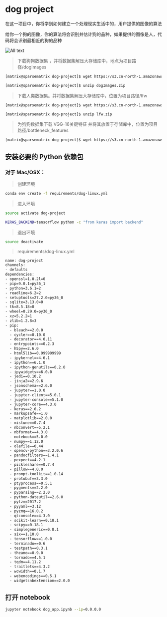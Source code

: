 # dog project

在这一项目中，你将学到如何建立一个处理现实生活中的，用户提供的图像的算法

给你一个狗的图像，你的算法将会识别并估计狗的品种，如果提供的图像是人，代码将会识别最相近的狗的品种

![All text](http://ww1.sinaimg.cn/large/dc05ba18gy1fo6rhwrky9j20e00goak6.jpg)

>下载狗狗数据集 ，并将数据集解压大存储库中，地点为项目路径/dogImages

```bash
[matrix@sparsematrix dog-project]$ wget https://s3.cn-north-1.amazonaws.com.cn/static-documents/nd101/v4-dataset/dogImages.zip
```

```bash
[matrix@sparsematrix dog-project]$ unzip dogImages.zip
```

>下载人类数据集。并将数据集解压大存储库中，位置为项目路径/lfw

```bash
[matrix@sparsematrix dog-project]$ wget https://s3.cn-north-1.amazonaws.com.cn/static-documents/nd101/v4-dataset/lfw.zip
```

```bash
[matrix@sparsematrix dog-project]$ unzip lfw.zip
```

>为狗狗数据集下载 VGG-16关键特征 并将其放置于存储库中，位置为项目路径/bottleneck_features

```bash
[matrix@sparsematrix dog-project]$ wget https://s3.cn-north-1.amazonaws.com.cn/static-documents/nd101/v4-dataset/DogVGG16Data.npz
```

## 安装必要的 Python 依赖包

### 对于 Mac/OSX：

>创建环境

```bash
conda env create -f requirements/dog-linux.yml
```

>进入环境

```bash
source activate dog-project
```

```bash
KERAS_BACKEND=tensorflow python -c "from keras import backend"
```

>退出环境

```bash
source deactivate
```

>requirements/dog-linux.yml

```bash
name: dog-project
channels:
- defaults
dependencies:
- openssl=1.0.2l=0
- pip=9.0.1=py36_1
- python=3.6.1=2
- readline=6.2=2
- setuptools=27.2.0=py36_0
- sqlite=3.13.0=0
- tk=8.5.18=0
- wheel=0.29.0=py36_0
- xz=5.2.2=1
- zlib=1.2.8=3
- pip:
  - bleach==2.0.0
  - cycler==0.10.0
  - decorator==4.0.11
  - entrypoints==0.2.3
  - h5py==2.6.0
  - html5lib==0.999999999
  - ipykernel==4.6.1
  - ipython==6.1.0
  - ipython-genutils==0.2.0
  - ipywidgets==6.0.0
  - jedi==0.10.2
  - jinja2==2.9.6
  - jsonschema==2.6.0
  - jupyter==1.0.0
  - jupyter-client==5.0.1
  - jupyter-console==5.1.0
  - jupyter-core==4.3.0
  - keras==2.0.2
  - markupsafe==1.0
  - matplotlib==2.0.0
  - mistune==0.7.4
  - nbconvert==5.2.1
  - nbformat==4.3.0
  - notebook==5.0.0
  - numpy==1.12.0
  - olefile==0.44
  - opencv-python==3.2.0.6
  - pandocfilters==1.4.1
  - pexpect==4.2.1
  - pickleshare==0.7.4
  - pillow==4.0.0
  - prompt-toolkit==1.0.14
  - protobuf==3.3.0
  - ptyprocess==0.5.1
  - pygments==2.2.0
  - pyparsing==2.2.0
  - python-dateutil==2.6.0
  - pytz==2017.2
  - pyyaml==3.12
  - pyzmq==16.0.2
  - qtconsole==4.3.0
  - scikit-learn==0.18.1
  - scipy==0.18.1
  - simplegeneric==0.8.1
  - six==1.10.0
  - tensorflow==1.0.0
  - terminado==0.6
  - testpath==0.3.1
  - theano==0.9.0
  - tornado==4.5.1
  - tqdm==4.11.2
  - traitlets==4.3.2
  - wcwidth==0.1.7
  - webencodings==0.5.1
  - widgetsnbextension==2.0.0
```

## 打开 notebook

```bash
jupyter notebook dog_app.ipynb --ip=0.0.0.0
```
